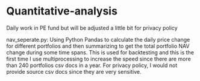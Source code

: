 # Quantitative-analysis
Daily work in PE fund but will be adjusted a little bit for privacy policy

nav_seperate.py: Using Python Pandas to calculate the daily price change for different portfolios and then summarizing to get the total portfolio NAV change
during some time spans. This is used for backtesting and this is the first time I use multiprocessing to increase the speed since there are more than 240 portfolios csv docs
in a year. For privacy policy, I would not provide source csv docs since they are very sensitive. 

